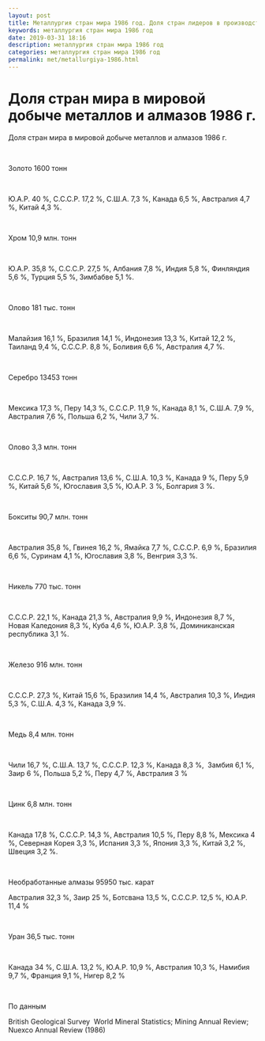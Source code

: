 ```yaml
---
layout: post
title: Металлургия стран мира 1986 год. Доля стран лидеров в производстве
keywords: металлургия стран мира 1986 год
date: 2019-03-31 18:16
description: металлургия стран мира 1986 год
categories: металлургия стран мира 1986 год
permalink: met/metallurgiya-1986.html
---
```


# Доля стран мира в мировой добыче металлов и алмазов 1986 г.




Доля стран мира в мировой добыче металлов и алмазов 1986 г.


 


Золото 1600 тонн


 


Ю.А.Р. 40 %, С.С.С.Р. 17,2 %, С.Ш.А. 7,3 %, Канада 6,5 %, Австралия 4,7 %, Китай 4,3 %.


 


Хром 10,9 млн. тонн 


 


Ю.А.Р. 35,8 %, С.С.С.Р. 27,5 %, Албания 7,8 %, Индия 5,8 %, Финляндия 5,6 %, Турция 5,5 %, Зимбабве 5,1 %.


 


Олово 181 тыс. тонн


 


Малайзия 16,1 %, Бразилия 14,1 %, Индонезия 13,3 %, Китай 12,2 %, Таиланд 9,4 %, С.С.С.Р. 8,8 %, Боливия 6,6 %, Австралия 4,7 %.


 


Серебро 13453 тонн


 


Мексика 17,3 %, Перу 14,3 %, С.С.С.Р. 11,9 %, Канада 8,1 %, С.Ш.А. 7,9 %, Австралия 7,6 %, Польша 6,2 %, Чили 3,7 %.


 


Олово 3,3 млн. тонн


 


С.С.С.Р. 16,7 %, Австралия 13,6 %, С.Ш.А. 10,3 %, Канада 9 %, Перу 5,9 %, Китай 5,6 %, Югославия 3,5 %, Ю.А.Р. 3 %, Болгария 3 %.


 


Бокситы 90,7 млн. тонн


 


Австралия 35,8 %, Гвинея 16,2 %, Ямайка 7,7 %, С.С.С.Р. 6,9 %, Бразилия 6,6 %, Суринам 4,1 %, Югославия 3,8 %, Венгрия 3,3 %.


 


Никель 770 тыс. тонн


 


С.С.С.Р. 22,1 %, Канада 21,3 %, Австралия 9,9 %, Индонезия 8,7 %, Новая Каледония 8,3 %, Куба 4,6 %, Ю.А.Р. 3,8 %, Доминиканская республика 3,1 %.


 


Железо 916 млн. тонн


 


С.С.С.Р. 27,3 %, Китай 15,6 %, Бразилия 14,4 %, Австралия 10,3 %, Индия 5,3 %, С.Ш.А. 4,3 %, Канада 3,9 %.


 


Медь 8,4 млн. тонн


 


Чили 16,7 %, С.Ш.А. 13,7 %, С.С.С.Р. 12,3 %, Канада 8,3 %,  Замбия 6,1 %, Заир 6 %, Польша 5,2 %, Перу 4,7 %, Австралия 3 %


 


Цинк 6,8 млн. тонн


 


Канада 17,8 %, С.С.С.Р. 14,3 %, Австралия 10,5 %, Перу 8,8 %, Мексика 4 %, Северная Корея 3,3 %, Испания 3,3 %, Япония 3,3 %, Китай 3,2 %, Швеция 3,2 %.


 


Необработанные алмазы 95950 тыс. карат


Австралия 32,3 %, Заир 25 %, Ботсвана 13,5 %, С.С.С.Р. 12,5 %, Ю.А.Р. 11,4 %


 


Уран 36,5 тыс. тонн


 


Канада 34 %, С.Ш.А. 13,2 %, Ю.А.Р. 10,9 %, Австралия 10,3 %, Намибия 9,7 %, Франция 9,1 %, Нигер 8,2 %


 


По данным


British Geological Survey  World Mineral Statistics; Mining Annual Review; Nuexco Annual Review (1986)
			
			
